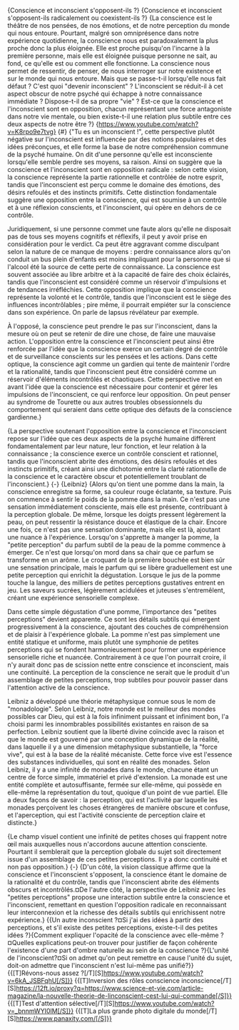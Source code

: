 {Conscience et inconscient s'opposent-ils ?}
{Conscience et inconscient s'opposent-ils radicalement ou coexistent-ils ?}
{La conscience est le théâtre de nos pensées, de nos émotions, et de notre perception du monde qui nous entoure. Pourtant, malgré son omniprésence dans notre expérience quotidienne, la conscience nous est paradoxalement la plus proche donc la plus éloignée. Elle est proche puisqu'on l'incarne à la première personne, mais elle est éloignée puisque personne ne sait, au fond, ce qu'elle est ou comment elle fonctionne. La conscience nous permet de ressentir, de penser, de nous interroger sur notre existence et sur le monde qui nous entoure. Mais que se passe-t-il lorsqu'elle nous fait défaut ? C'est quoi "devenir inconscient" ? L'inconscient se réduit-il à cet aspect obscur de notre psyché qui échappe à notre connaissance immédiate ? Dispose-t-il de sa propre "vie" ? Est-ce que la conscience et l'inconscient sont en opposition, chacun représentant une force antagoniste dans notre vie mentale, ou bien existe-t-il une relation plus subtile entre ces deux aspects de notre être ?}
{https://www.youtube.com/watch?v=K8rpo9e7tvg}
{#}
{"Tu es un inconscient !", cette perspective plutôt négative sur l'inconscient est influencée par des notions populaires et des idées préconçues, et elle forme la base de notre compréhension commune de la psyché humaine. On dit d'une personne qu'elle est inconsciente lorsqu'elle semble perdre ses moyens, sa raison. Ainsi on suggère que la conscience et l'inconscient sont en opposition radicale : selon cette vision, la conscience représente la partie rationnelle et contrôlée de notre esprit, tandis que l'inconscient est perçu comme le domaine des émotions, des désirs refoulés et des instincts primitifs. Cette distinction fondamentale suggère une opposition entre la conscience, qui est soumise à un contrôle et à une réflexion conscients, et l'inconscient, qui opère en dehors de ce contrôle.

Juridiquement, si une personne commet une faute alors qu'elle ne disposait pas de tous ses moyens cognitifs et réflexifs, il peut y avoir prise en considération pour le verdict. Ca peut être aggravant comme disculpant selon la nature de ce manque de moyens : perdre connaissance alors qu'on conduit un bus plein d'enfants est moins impliquant pour la personne que si l'alcool été la source de cette perte de connaissance. La conscience est souvent associée au libre arbitre et à la capacité de faire des choix éclairés, tandis que l'inconscient est considéré comme un réservoir d'impulsions et de tendances irréfléchies. Cette opposition implique que la conscience représente la volonté et le contrôle, tandis que l'inconscient est le siège des influences incontrôlables ; pire même, il pourrait empiéter sur la conscience dans son expérience. On parle de lapsus révélateur par exemple.

À l'opposé, la conscience peut prendre le pas sur l'inconscient, dans la mesure où on peut se retenir de dire une chose, de faire une mauvaise action. L'opposition entre la conscience et l'inconscient peut ainsi être renforcée par l'idée que la conscience exerce un certain degré de contrôle et de surveillance conscients sur les pensées et les actions. Dans cette optique, la conscience agit comme un gardien qui tente de maintenir l'ordre et la rationalité, tandis que l'inconscient peut être considéré comme un réservoir d'éléments incontrôlés et chaotiques. Cette perspective met en avant l'idée que la conscience est nécessaire pour contenir et gérer les impulsions de l'inconscient, ce qui renforce leur opposition. On peut penser au syndrome de Tourette ou aux autres troubles obsessionnels du comportement qui seraient dans cette optique des défauts de la conscience gardienne.}

{La perspective soutenant l'opposition entre la conscience et l'inconscient repose sur l'idée que ces deux aspects de la psyché humaine diffèrent fondamentalement par leur nature, leur fonction, et leur relation à la connaissance ; la conscience exerce un contrôle conscient et rationnel, tandis que l'inconscient abrite des émotions, des désirs refoulés et des instincts primitifs, créant ainsi une dichotomie entre la clarté rationnelle de la conscience et le caractère obscur et potentiellement troublant de l'inconscient.}
{-}
{Leibniz}
{Alors qu'on tient une pomme dans la main, la conscience enregistre sa forme, sa couleur rouge éclatante, sa texture. Puis on commence à sentir le poids de la pomme dans la main. Ce n'est pas une sensation immédiatement consciente, mais elle est présente, contribuant à la perception globale. De même, lorsque les doigts pressent légèrement la peau, on peut ressentir la résistance douce et élastique de la chair. Encore une fois, ce n'est pas une sensation dominante, mais elle est là, ajoutant une nuance à l'expérience. Lorsqu'on s'apprette  à manger la pomme, la "petite perception" du parfum subtil de la peau de la pomme commence à émerger. Ce n'est que lorsqu'on  mord dans sa chair que ce parfum se transforme en un arôme. Le croquant de la première bouchée est bien sûr une sensation principale, mais le parfum qui se libère graduellement est une petite perception qui enrichit la dégustation. Lorsque le jus de la pomme touche la langue, des milliers de petites perceptions gustatives entrent en jeu. Les saveurs sucrées, légèrement acidulées et juteuses s'entremêlent, créant une expérience sensorielle complexe.

Dans cette simple dégustation d'une pomme, l'importance des "petites perceptions" devient apparente. Ce sont les détails subtils qui émergent progressivement à la conscience, ajoutant des couches de compréhension et de plaisir à l'expérience globale. La pomme n'est pas simplement une entité statique et uniforme, mais plutôt une symphonie de petites perceptions qui se fondent harmonieusement pour former une expérience sensorielle riche et nuancée. Contrairement à ce que l'on pourrait croire, il n'y aurait donc pas de scission nette entre conscience et inconscient, mais une continuité. La perception de la conscience ne serait que le produit d'un assemblage de petites perceptions, trop subtiles pour pouvoir passer dans l'attention active de la conscience.

Leibniz a développé une théorie métaphysique connue sous le nom de "monadologie". Selon Leibniz, notre monde est le meilleur des mondes possibles car Dieu, qui est à la fois infiniment puissant et infiniment bon, l'a choisi parmi les innombrables possibilités existantes en raison de sa perfection. Leibniz soutient que la liberté divine coïncide avec la raison et que le monde est gouverné par une conception dynamique de la réalité, dans laquelle il y a une dimension métaphysique substantielle, la "force vive", qui est à la base de la réalité mécaniste. Cette force vive est l'essence des substances individuelles, qui sont en réalité des monades. Selon Leibniz, il y a une infinité de monades dans le monde, chacune étant un centre de force simple, immatériel et privé d'extension. La monade est une entité complète et autosuffisante, fermée sur elle-même, qui possède en elle-même la représentation du tout, quoique d'un point de vue partiel. Elle a deux façons de savoir : la perception, qui est l'activité par laquelle les monades perçoivent les choses étrangères de manière obscure et confuse, et l'aperception, qui est l'activité consciente de perception claire et distincte.}

{Le champ visuel contient une infinité de petites choses qui frappent notre œil mais auxquelles nous n'accordons aucune attention consciente. Pourtant il semblerait que la perception globale du sujet soit directement issue d'un assemblage de ces petites perceptions. Il y a donc continuité et non pas opposition.}
{-}
{D'un côté, la vision classique affirme que la conscience et l'inconscient s'opposent, la conscience étant le domaine de la rationalité et du contrôle, tandis que l'inconscient abrite des éléments obscurs et incontrôlés.¤De l'autre côté, la perspective de Leibniz avec les "petites perceptions" propose une interaction subtile entre la conscience et l'inconscient, remettant en question l'opposition radicale en reconnaissant leur interconnexion et la richesse des détails subtils qui enrichissent notre expérience.}
{{Un autre inconscient ?¤Si j'ai des idées à partir des perceptions, et s'il existe des petites perceptions, existe-t-il des petites idées ?}{Comment expliquer l'opacité de la conscience avec elle-même ?¤Quelles explications peut-on trouver pour justifier de façon cohérente l'existence d'une part d'ombre naturelle au sein de la conscience ?}{L'unité de l'inconscient?¤Si on admet qu'on peut remettre en cause l'unité du sujet, doit-on admettre que l'inconscient n'est lui-même pas unifié?}}
{{[T]Révons-nous assez ?[/T][S]https://www.youtube.com/watch?v=6kA_JSBFqhU[/S]}}
{{[T]Inversion des rôles conscience inconscience[/T][S]https://12ft.io/proxy?q=https://www.science-et-vie.com/article-magazine/la-nouvelle-theorie-de-linconscient-cest-lui-qui-commande[/S]}}
{{[T]Test d'attention sélective[/T][S]https://www.youtube.com/watch?v=_bnnmWYI0lM[/S]}}
{{[T]La plus grande photo digitale du monde[/T][S]https://www.panaxity.com/[/S]}}
